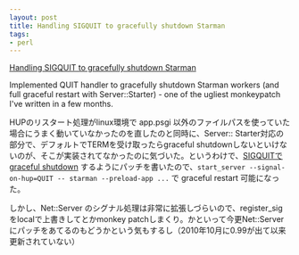 ```yaml
---
layout: post
title: Handling SIGQUIT to gracefully shutdown Starman
tags:
- perl
---
```

[Handling SIGQUIT to gracefully shutdown
Starman](https://github.com/miyagawa/Starman/compare/quit-graceful-shutdown)

Implemented QUIT handler to gracefully shutdown Starman workers (and full
graceful restart with Server::Starter) - one of the ugliest monkeypatch I've
written in a few months.

HUPのリスタート処理がlinux環境で app.psgi 以外のファイルパスを使っていた場合にうまく動いていなかったのを直したのと同時に、Server::
Starter対応の部分で、デフォルトでTERMを受け取ったらgraceful
shutdownしないといけないのが、そこが実装されてなかったのに気づいた。というわけで、[SIGQUITでgraceful shutdown](https://github.com/miyagawa/Starman/commit/109ed98eeac84224db9b09777cff66cb68f3d007
) するようにパッチを書いたので、`start_server --signal-on-hup=QUIT -- starman --preload-app
...` で graceful restart 可能になった。

しかし、Net::Server のシグナル処理は非常に拡張しづらいので、register_sig をlocalで上書きしてとかmonkey
patchしまくり。かといって今更Net::Serverにパッチをあてるのもどうかという気もするし（2010年10月に0.99が出て以来更新されていない）

